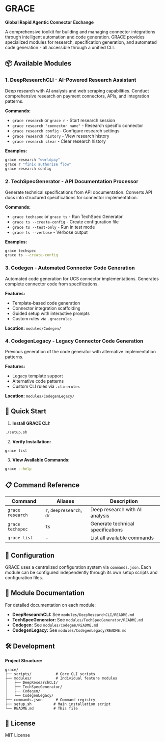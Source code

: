 # GRACE
**Global Rapid Agentic Connector Exchange**

A comprehensive toolkit for building and managing connector integrations through intelligent automation and code generation. GRACE provides specialized modules for research, specification generation, and automated code generation - all accessible through a unified CLI.

## 📦 Available Modules

### 1. **DeepResearchCLI** - AI-Powered Research Assistant
Deep research with AI analysis and web scraping capabilities. Conduct comprehensive research on payment connectors, APIs, and integration patterns.

**Commands:**
- `grace research` or `grace r` - Start research session
- `grace research "connector name"` - Research specific connector
- `grace research config` - Configure research settings
- `grace research history` - View research history
- `grace research clear` - Clear research history


**Examples:**
```bash
grace research "worldpay"
grace r "finix authorise flow"
grace research config
```

### 2. **TechSpecGenerator** - API Documentation Processor
Generate technical specifications from API documentation. Converts API docs into structured specifications for connector implementation.

**Commands:**
- `grace techspec` or `grace ts` - Run TechSpec Generator
- `grace ts --create-config` - Create configuration file
- `grace ts --test-only` - Run in test mode
- `grace ts --verbose` - Verbose output

**Examples:**
```bash
grace techspec
grace ts --create-config
```

### 3. **Codegen** - Automated Connector Code Generation
Automated code generation for UCS connector implementations. Generates complete connector code from specifications.

**Features:**
- Template-based code generation
- Connector integration scaffolding
- Guided setup with interactive prompts
- Custom rules via `.gracerules`

**Location:** `modules/Codegen/`

### 4. **CodegenLegacy** - Legacy Connector Code Generation
Previous generation of the code generator with alternative implementation patterns.

**Features:**
- Legacy template support
- Alternative code patterns
- Custom CLI rules via `.clinerules`

**Location:** `modules/CodegenLegacy/`

## 🚀 Quick Start

1. **Install GRACE CLI:**
```bash
./setup.sh
```

2. **Verify Installation:**
```bash
grace list
```

3. **View Available Commands:**
```bash
grace --help
```

## 📋 Command Reference

| Command | Aliases | Description |
|---------|---------|-------------|
| `grace research` | `r`, `deepresearch`, `dr` | Deep research with AI analysis |
| `grace techspec` | `ts` | Generate technical specifications |
| `grace list` | - | List all available commands |

## 🔧 Configuration

GRACE uses a centralized configuration system via `commands.json`. Each module can be configured independently through its own setup scripts and configuration files.

## 📖 Module Documentation

For detailed documentation on each module:
- **DeepResearchCLI:** See `modules/DeepResearchCLI/README.md`
- **TechSpecGenerator:** See `modules/TechSpecGenerator/README.md`
- **Codegen:** See `modules/Codegen/README.md`
- **CodegenLegacy:** See `modules/CodegenLegacy/README.md`

## 🛠️ Development

**Project Structure:**
```
grace/
├── scripts/           # Core CLI scripts
├── modules/           # Individual feature modules
│   ├── DeepResearchCLI/
│   ├── TechSpecGenerator/
│   ├── Codegen/
│   └── CodegenLegacy/
├── commands.json      # Command registry
├── setup.sh          # Main installation script
└── README.md         # This file
```

## 📝 License

MIT License
